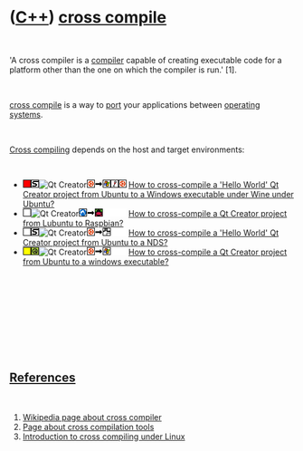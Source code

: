 
 

 

 

 

 

([C++](Cpp.md)) [cross compile](CppCrossCompile.md)
=====================================================

 

'A cross compiler is a [compiler](CppCompiler.md) capable of creating
executable code for a platform other than the one on which the compiler
is run.' \[1\].

 

[cross compile](CppCrossCompile.md) is a way to [port](CppPort.md)
your applications between [operating systems](CppOs.md).

 

[Cross compiling](CppCrossCompile.md) depends on the host and target
environments:

 

-   ![FAIL](PicRed.png)![STL](PicStl.png)![Qt
    Creator](PicQtCreator.png)![Ubuntu](PicUbuntu.png)![to](PicTo.png)![Windows](PicWindows.png)![Wine](PicWine.png)![Ubuntu](PicUbuntu.png)
    [How to cross-compile a 'Hello World' Qt Creator project from Ubuntu
    to a Windows executable under Wine under
    Ubuntu?](CppCrossCompileQtCreatorUbuntuHelloWorldToWindowsWineUbuntu.md)
-   ![?OKAY](PicTransparent.png)![Qt
    Creator](PicQtCreator.png)![Lubuntu](PicLubuntu.png)![to](PicTo.png)![Raspbian](PicRaspbian.png)![
    ](PicSpacer.png)![ ](PicSpacer.png)![ ](PicSpacer.png) [How to
    cross-compile a Qt Creator project from Lubuntu to
    Raspbian?](CppCrossCompileQtCreatorLubuntuToRaspbian.md)
-   ![TODO](PicTransparent.png)![STL](PicStl.png)![Qt
    Creator](PicQtCreator.png)![Ubuntu](PicUbuntu.png)![to](PicTo.png)![NDS](PicNds.png)![
    ](PicSpacer.png)![ ](PicSpacer.png) [How to cross-compile a 'Hello
    World' Qt Creator project from Ubuntu to a
    NDS?](CppCrossCompileQtCreatorUbuntuHelloWorldToNds.md)
-   ![?OKAY](PicYellow.png)![Qt](PicQt.png)![Qt
    Creator](PicQtCreator.png)![Ubuntu](PicUbuntu.png)![to](PicTo.png)![Windows](PicWindows.png)![
    ](PicSpacer.png)![ ](PicSpacer.png) [How to cross-compile a Qt
    Creator project from Ubuntu to a windows
    executable?](CppQtCrosscompileToWindows.md)

 

 

 

 

 

[References](CppReferences.md)
-------------------------------

 

1.  [Wikipedia page about cross
    compiler](http://en.wikipedia.org/wiki/Cross_compiler)
2.  [Page about cross compilation
    tools](http://www.airs.com/ian/configure/configure_5.html)
3.  [Introduction to cross compiling under
    Linux](http://www.landley.net/writing/docs/cross-compiling.html)

 

 

 

 

 

 


